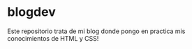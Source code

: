 # blogdev
Este repositorio trata de mi blog donde pongo en practica mis conocimientos de HTML y CSS!
